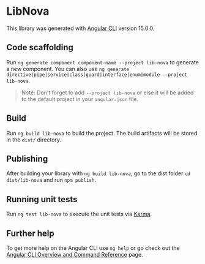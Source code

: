 # LibNova

This library was generated with [Angular CLI](https://github.com/angular/angular-cli) version 15.0.0.

## Code scaffolding

Run `ng generate component component-name --project lib-nova` to generate a new component. You can also use `ng generate directive|pipe|service|class|guard|interface|enum|module --project lib-nova`.
> Note: Don't forget to add `--project lib-nova` or else it will be added to the default project in your `angular.json` file. 

## Build

Run `ng build lib-nova` to build the project. The build artifacts will be stored in the `dist/` directory.

## Publishing

After building your library with `ng build lib-nova`, go to the dist folder `cd dist/lib-nova` and run `npm publish`.

## Running unit tests

Run `ng test lib-nova` to execute the unit tests via [Karma](https://karma-runner.github.io).

## Further help

To get more help on the Angular CLI use `ng help` or go check out the [Angular CLI Overview and Command Reference](https://angular.io/cli) page.
